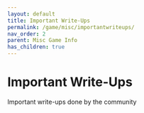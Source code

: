 ```yaml
---
layout: default
title: Important Write-Ups
permalink: /game/misc/importantwriteups/
nav_order: 2
parent: Misc Game Info
has_children: true
---
```

# Important Write-Ups

Important write-ups done by the community

